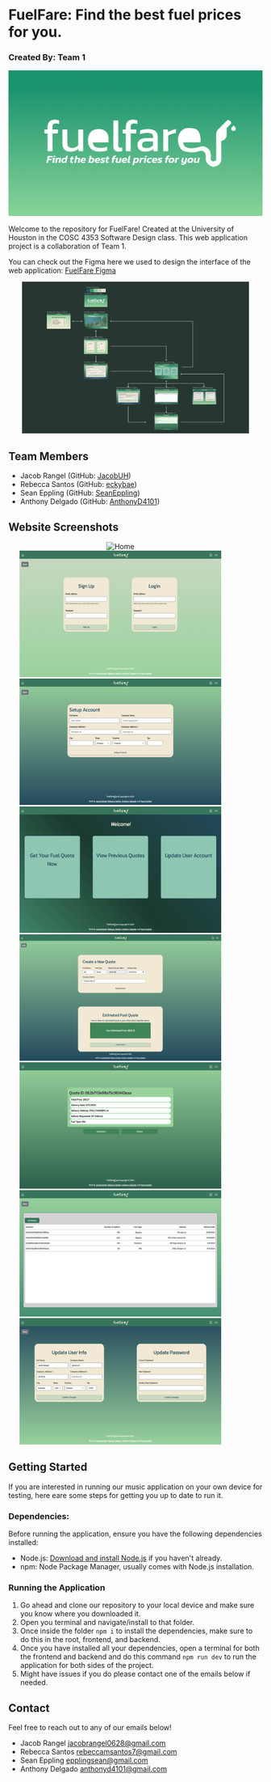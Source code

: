 # FuelFare: Find the best fuel prices for you.
### Created By: Team 1
[![FuelFare Post](https://raw.githubusercontent.com/JacobUH/FuelFare-App/main/screenshots/Fuelfare%20Post%20Logo.png)](https://www.figma.com/file/3TTFta2PAWYH9ojeR71HiL/FuelFare-Frontend-Design?type=design&node-id=0-1&mode=design&t=TWdWrl7VmbBlGbJO-0)

Welcome to the repository for FuelFare! Created at the University of Houston in the COSC 4353 Software Design class. This web application project is a collaboration of Team 1.

You can check out the Figma here we used to design the interface of the web application: [FuelFare Figma](https://www.figma.com/file/3TTFta2PAWYH9ojeR71HiL/FuelFare-Frontend-Design?type=design&node-id=0-1&mode=design&t=TWdWrl7VmbBlGbJO-0)

<p align="center">
<img src="https://raw.githubusercontent.com/JacobUH/FuelFare-App/main/screenshots/FuelFare%20Figma.png" alt="Figma" border="0" width="450" height="300">
</p>

## Team Members
- Jacob Rangel (GitHub: [JacobUH](https://github.com/JacobUH))
- Rebecca Santos (GitHub: [eckybae](https://github.com/eckybae))
- Sean Eppling (GitHub: [SeanEppling](https://github.com/SeanEppling))
- Anthony Delgado (GitHub: [AnthonyD4101](https://github.com/AnthonyD4101))

## Website Screenshots

<p align="center">
  <img src="https://raw.githubusercontent.com/JacobUH/FuelFare-App/main/screenshots/Home.png" alt="Home" border="0" width="400" height="250" style="margin-right: 60px;">
  <img src="https://raw.githubusercontent.com/JacobUH/FuelFare-App/main/screenshots/Access%20Portal.png" alt="Access Portal" border="0" width="400" height="250" style="margin-right: 60px;">
  <img src="https://raw.githubusercontent.com/JacobUH/FuelFare-App/main/screenshots/Create%20Account.png" alt="Create Account" border="0" width="400" height="250" style="margin-right: 60px;">
  <img src="https://raw.githubusercontent.com/JacobUH/FuelFare-App/main/screenshots/Dashboard.png" alt="Dashboard" border="0" width="400" height="250" style="margin-right: 60px;">
  <img src="https://raw.githubusercontent.com/JacobUH/FuelFare-App/main/screenshots/Create%20Quote.png" alt="Create Quote" border="0" width="400" height="250" style="margin-right: 60px;">
  <img src="https://raw.githubusercontent.com/JacobUH/FuelFare-App/main/screenshots/View%20Quote.png" alt="View Quote" border="0" width="400" height="250" style="margin-right: 60px;">
  <img src="https://raw.githubusercontent.com/JacobUH/FuelFare-App/main/screenshots/History.png" alt="History" border="0" width="400" height="250" style="margin-right: 60px;">
  <img src="https://raw.githubusercontent.com/JacobUH/FuelFare-App/main/screenshots/Update%20Account.png" alt="Update Account" border="0" width="400" height="250" style="margin-right: 60px;">
</p>

## Getting Started
If you are interested in running our music application on your own device for testing, here eare some steps for getting you up to date to run it.

### Dependencies:
Before running the application, ensure you have the following dependencies installed:
- Node.js: [Download and install Node.js](https://nodejs.org/) if you haven't already.
- npm: Node Package Manager, usually comes with Node.js installation.

### Running the Application
1. Go ahead and clone our repository to your local device and make sure you know where you downloaded it.
2. Open you terminal and navigate/install to that folder.
3. Once inside the folder `npm i` to install the dependencies, make sure to do this in the root, frontend, and backend.
4. Once you have installed all your dependencies, open a terminal for both the frontend and backend and do this command `npm run dev` to run the application for both sides of the project.
5. Might have issues if you do please contact one of the emails below if needed.

## Contact
Feel free to reach out to any of our emails below!

- Jacob Rangel [jacobrangel0628@gmail.com](https://jacobrangel0628@gmail.com)
- Rebecca Santos [rebeccamsantos7@gmail.com](https://rebeccamsantos7@gmail.com)
- Sean Eppling [epplingsean@gmail.com](https://epplingsean@gmail.com)
- Anthony Delgado [anthonyd4101@gmail.com](https://anthonyd4101@gmail.com)
